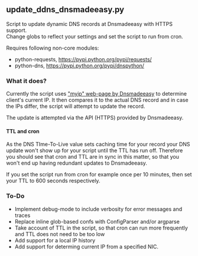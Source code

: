 ## update_ddns_dnsmadeeasy.py

Script to update dynamic DNS records at Dnsmadeeasy with HTTPS support.  
Change globs to reflect your settings and set the script to run from cron.

Requires following non-core modules:
  * python-requests, https://pypi.python.org/pypi/requests/
  * python-dns, https://pypi.python.org/pypi/dnspython/

### What it does?

Currently the script uses ["myip" web-page by Dnsmadeeasy](http://www.dnsmadeeasy.com/myip.jsp)
to determine client's current IP. It then compares it to the actual DNS record and in case
the IPs differ, the script will attempt to update the record. 

The update is attempted via the API (HTTPS) provided by Dnsmadeeasy.

#### TTL and cron

As the DNS TIme-To-Live value sets caching time for your record your DNS update won't show up for your script until the TTL has run off. Therefore you should see that cron and TTL are in sync in this matter, so that you won't end up having redundant updates to Dnsmadeeasy.

If you set the script run from cron for example once per 10 minutes, then set your TTL to 600 seconds respectively.

### To-Do
  * Implement debug-mode to include verbosity for error messages and traces
  * Replace inline glob-based confs with ConfigParser and/or argparse
  * Take account of TTL in the script, so that cron can run more frequently and TTL does not need to be too low
  * Add support for a local IP history
  * Add support for determing current IP from a specified NIC.
  
  
